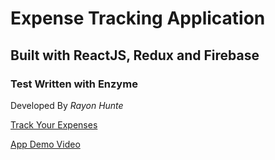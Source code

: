 # Expense Tracking Application

## Built with ReactJS, Redux and Firebase

### Test Written with Enzyme

Developed By *Rayon Hunte*

[Track Your Expenses](https://react-expensify-rayon.herokuapp.com/dashboard)

[App Demo Video](https://www.youtube.com/watch?v=7ytTy96wPAc&t=2s)
